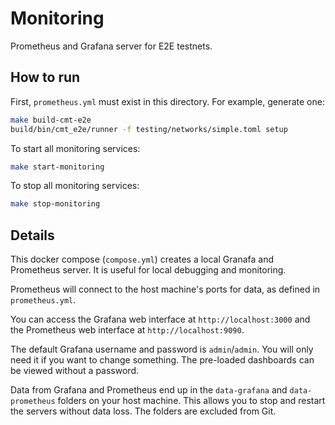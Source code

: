 # Monitoring

Prometheus and Grafana server for E2E testnets.

## How to run

First, `prometheus.yml` must exist in this directory. For example, generate one:
```bash
make build-cmt-e2e
build/bin/cmt_e2e/runner -f testing/networks/simple.toml setup
```

To start all monitoring services:
```bash
make start-monitoring
```

To stop all monitoring services:
```bash
make stop-monitoring
```

## Details

This docker compose (`compose.yml`) creates a local Granafa and Prometheus server. It is useful for
local debugging and monitoring.

Prometheus will connect to the host machine's ports for data, as defined in `prometheus.yml`.

You can access the Grafana web interface at `http://localhost:3000` and the Prometheus web interface
at `http://localhost:9090`.

The default Grafana username and password is `admin`/`admin`. You will only need it if you want to
change something. The pre-loaded dashboards can be viewed without a password.

Data from Grafana and Prometheus end up in the `data-grafana` and `data-prometheus` folders on your
host machine. This allows you to stop and restart the servers without data loss. The folders are
excluded from Git.

